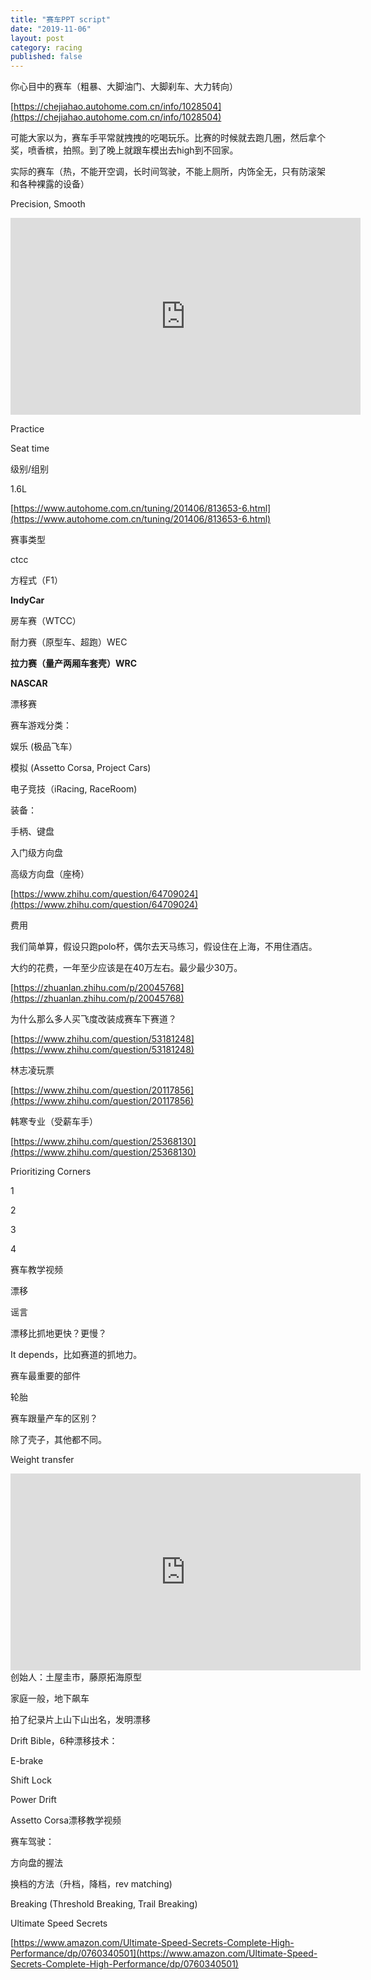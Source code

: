 ```yaml
---
title: "赛车PPT script"
date: "2019-11-06"
layout: post
category: racing
published: false
---
```


你心目中的赛车（粗暴、大脚油门、大脚刹车、大力转向） 

[https://chejiahao.autohome.com.cn/info/1028504](https://chejiahao.autohome.com.cn/info/1028504)

可能大家以为，赛车手平常就拽拽的吃喝玩乐。比赛的时候就去跑几圈，然后拿个奖，喷香槟，拍照。到了晚上就跟车模出去high到不回家。 

实际的赛车（热，不能开空调，长时间驾驶，不能上厕所，内饰全无，只有防滚架和各种裸露的设备） 

Precision, Smooth 

<iframe width="560" height="315" src="https://www.youtube.com/embed/Q7ArQhEprco" frameborder="0" allow="accelerometer; autoplay; encrypted-media; gyroscope; picture-in-picture" allowfullscreen></iframe>

Practice 

Seat time 

级别/组别 

1.6L 

[https://www.autohome.com.cn/tuning/201406/813653-6.html](https://www.autohome.com.cn/tuning/201406/813653-6.html)

赛事类型 

ctcc 

方程式（F1）

**IndyCar**

房车赛（WTCC）

耐力赛（原型车、超跑）WEC

**拉力赛（量产两厢车套壳）WRC**

**NASCAR**

漂移赛

赛车游戏分类： 

娱乐 (极品飞车） 

模拟 (Assetto Corsa, Project Cars) 

电子竞技（iRacing, RaceRoom) 

装备： 

手柄、键盘 

入门级方向盘 

高级方向盘（座椅） 

[https://www.zhihu.com/question/64709024](https://www.zhihu.com/question/64709024)

费用 

我们简单算，假设只跑polo杯，偶尔去天马练习，假设住在上海，不用住酒店。 

大约的花费，一年至少应该是在40万左右。最少最少30万。 

[https://zhuanlan.zhihu.com/p/20045768](https://zhuanlan.zhihu.com/p/20045768)

为什么那么多人买飞度改装成赛车下赛道？ 

[https://www.zhihu.com/question/53181248](https://www.zhihu.com/question/53181248)

林志凌玩票 

[https://www.zhihu.com/question/20117856](https://www.zhihu.com/question/20117856)

韩寒专业（受薪车手） 

[https://www.zhihu.com/question/25368130](https://www.zhihu.com/question/25368130)

Prioritizing Corners 

1 

2 

3 

4 

赛车教学视频 

漂移 

谣言 

漂移比抓地更快？更慢？ 

It depends，比如赛道的抓地力。 

赛车最重要的部件 

轮胎 

赛车跟量产车的区别？ 

除了壳子，其他都不同。 

Weight transfer 

<iframe width="560" height="315" src="https://www.youtube.com/embed/-QRgyK414qU" frameborder="0" allow="accelerometer; autoplay; encrypted-media; gyroscope; picture-in-picture" allowfullscreen></iframe>
创始人：土屋圭市，藤原拓海原型 

家庭一般，地下飙车 

拍了纪录片上山下山出名，发明漂移 

Drift Bible，6种漂移技术： 

E-brake 

Shift Lock 

Power Drift 

Assetto Corsa漂移教学视频 

赛车驾驶： 

方向盘的握法 

换档的方法（升档，降档，rev matching) 

Breaking (Threshold Breaking, Trail Breaking) 

Ultimate Speed Secrets 

[https://www.amazon.com/Ultimate-Speed-Secrets-Complete-High-Performance/dp/0760340501](https://www.amazon.com/Ultimate-Speed-Secrets-Complete-High-Performance/dp/0760340501)

